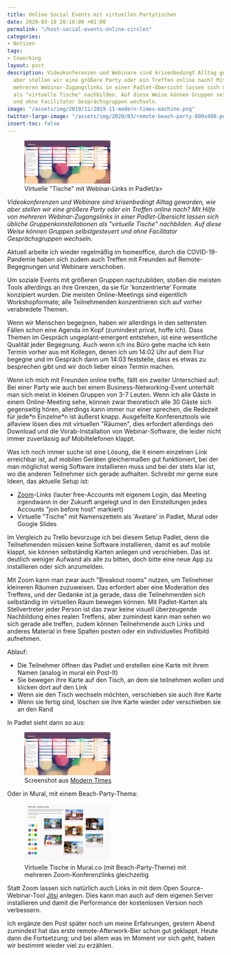 ```yaml
---
title: Online Social Events mit virtuellen Partytischen
date: 2020-03-18 20:10:00 +01:00
permalink: "/host-social-events-online-circles"
categories:
- Notizen
tags:
- Coworking
layout: post
description: Videokonferenzen und Webinare sind krisenbedingt Alltag geworden, wie
  aber stellen wir eine größere Party oder ein Treffen online nach? Mit Hilfe von
  mehreren Webinar-Zugangslinks in einer Padlet-Übersicht lassen sich übliche Gruppenkonstellationen
  als "virtuelle Tische" nachbilden. Auf diese Weise können Gruppen selbstgesteuert
  und ohne Facilitator Gesprächsgruppen wechseln.
image: "/assets/img/2019/11/2019-11-modern-times-machine.png"
twitter-large-image: "/assets/img/2020/03/remote-beach-party-800x400.png"
insert-toc: false
---
```


<figure class="aligncenter">
<img width="200" src="/assets/img/2020/03/group-hosting-virtual-tables.png" alt ="Virtuelle Tische in Padlet"/>
<figcaption>Virtuelle "Tische" mit Webinar-Links in Padlet/a>
</figcaption>
</figure>

_Videokonferenzen und Webinare sind krisenbedingt Alltag geworden, wie aber stellen wir eine größere Party oder ein Treffen online nach? Mit Hilfe von mehreren Webinar-Zugangslinks in einer Padlet-Übersicht lassen sich übliche Gruppenkonstellationen als "virtuelle Tische" nachbilden. Auf diese Weise können Gruppen selbstgesteuert und ohne Facilitator Gesprächsgruppen wechseln._

Aktuell arbeite ich wieder regelmäßig im homeoffice, durch die COVID-19-Pandemie haben sich zudem auch Treffen mit Freunden auf Remote-Begegnungen und Webinare verschoben. 

Um soziale Events mit größeren Gruppen nachzubilden, stoßen die meisten Tools allerdings an ihre Grenzen, da sie für 'konzentrierte' Formate konzipiert wurden. Die meisten Online-Meetings sind eigentlich Workshopformate; alle Teilnehmenden konzentrieren sich auf vorher verabredete Themen. 

Wenn wir Menschen begegnen, haben wir allerdings in den seltensten Fällen schon eine Agenda im Kopf (zumindest privat, hoffe ich). Dass Themen im Gespräch ungeplant-emergent entstehen, ist eine wesentliche Qualität jeder Begegnung. Auch wenn ich ins Büro gehe mache ich kein Termin vorher aus mit Kollegen, denen ich um 14:02 Uhr auf dem Flur begegne und im Gespräch dann um 14:03 feststelle, dass es etwas zu besprechen gibt und wir doch lieber einen Termin machen. 

Wenn ich mich mit Freunden online treffe, fällt ein zweiter Unterschied auf: Bei einer Party wie auch bei einem Business-Networking-Event unterhält man sich meist in kleinen Gruppen von 3-7 Leuten. Wenn ich alle Gäste in einem Online-Meeting sehe, können zwar theoretisch alle 30 Gäste sich gegenseitig hören, allerdings kann immer nur einer sprechen, die Redezeit für jede\*n Einzelne\*n ist äußerst knapp. Ausgefeilte Konferenztools wie alfaview lösen dies mit virtuellen "Räumen", dies erfordert allerdings den Download und die Vorab-Installation von Webinar-Software, die leider nicht immer zuverlässig auf Mobiltelefonen klappt. 

Was ich noch immer suche ist eine Lösung, die it einem einzelnen Link erreichbar ist, auf mobilen Geräten gleichermaßen gut funktioniert, bei der man möglichst wenig Software installieren muss und bei der stets klar ist, wo die anderen Teilnehmer sich gerade aufhalten. Schreibt mir gerne eure Ideen, das aktuelle Setup ist:

- [Zoom](https://www.zoom.us)-Links (lauter free-Accounts mit eigenem Login, das Meeting irgendwann in der Zukunft angelegt und in den Einstellungen jedes Accounts "join before host" markiert)
- Virtuelle "Tische" mit Namenszetteln als 'Avatare' in Padlet, Mural oder Google Slides

Im Vergleich zu Trello bevorzuge ich bei diesem Setup Padlet, denn die Teilnehmenden müssen keine Software installieren, damit es auf mobile klappt, sie können selbständig Karten anlegen und verschieben. Das ist deutlich weniger Aufwand als alle zu bitten, doch bitte eine neue App zu installieren oder sich anzumelden. 

Mit Zoom kann  man zwar auch "Breakout rooms" nutzen, um Teilnehmer kleineren Räumen zuzuweisen. Das erfordert aber eine Moderation des Treffens, und der Gedanke ist ja gerade, dass die Teilnehmenden sich selbständig im virtuellen Raum bewegen können. Mit Padlet-Karten als Stellvertreter jeder Person ist das zwar keine visuell überzeugende Nachbildung eines realen Treffens, aber zumindest kann man sehen wo sich gerade alle treffen, zudem können Teilnehmende auch Links und anderes Material in freie Spalten posten oder ein individuelles Profilbild aufnehmen.

Ablauf:
- Die Teilnehmer öffnen das Padlet und erstellen eine Karte mit ihrem Namen (analog in mural ein Post-It)
- Sie bewegen ihre Karte auf den Tisch, an dem sie teilnehmen wollen und klicken dort auf den Link
- Wenn sie den Tisch wechseln möchten, verschieben sie auch ihre Karte
- Wenn sie fertig sind, löschen sie ihre Karte wieder oder verschieben sie an den Rand

In Padlet sieht dann so aus:
<figure class="aligncenter">
<img width="200" src="/assets/img/2020/03/group-hosting-virtual-tables.png" alt ="Screenshot aus Modern Times: Chef liest Zeitung"/>
<figcaption>Screenshot aus <a href="https://www.youtube.com/embed/HPSK4zZtzL">Modern Times</a>
</figcaption>
</figure>

Oder in Mural, mit einem Beach-Party-Thema:
<figure class="aligncenter">
<img width="200" src="/assets/img/2020/03/remote-beach-party.png" alt ="Virtuelle Beach-Party mit mehreren Zoom-Konferenzen gleichzeitig"/>
<figcaption>Virtuelle Tische in Mural.co (mit Beach-Party-Theme) mit mehreren Zoom-Konferenzlinks gleichzeitig
</figcaption>
</figure>

Statt Zoom lassen sich natürlich auch Links in mit dem Open Source-Webinar-Tool [Jitsi](https://meet.jit.si/) anlegen. Dies kann man auch auf dem eigenen Server installieren und damit die Performance der kostenlosen Version noch verbessern.

Ich ergänze den Post später noch um meine Erfahrungen, gestern Abend zumindest hat das erste remote-Afterwork-Bier schon gut geklappt. Heute dann die Fortsetzung; und bei allem was im Moment vor sich geht, haben wir bestimmt wieder viel zu erzählen. 



